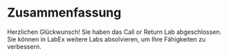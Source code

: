 # Zusammenfassung

Herzlichen Glückwunsch! Sie haben das Call or Return Lab abgeschlossen. Sie können in LabEx weitere Labs absolvieren, um Ihre Fähigkeiten zu verbessern.
